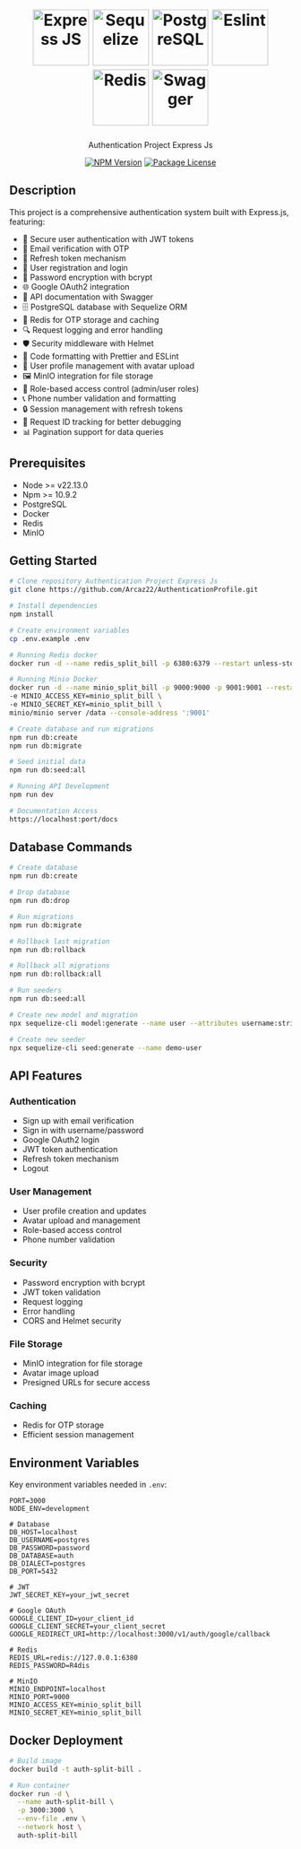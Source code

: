 <h1 align="center">
  <a href="https://expressjs.com/" target="blank"><img src="https://cdn.jsdelivr.net/gh/devicons/devicon@latest/icons/express/express-original-wordmark.svg" height="100" alt="Express JS" /></a>
  <a href="https://sequelize.org/docs/v6/" target="blank"><img src="https://cdn.jsdelivr.net/gh/devicons/devicon@latest/icons/sequelize/sequelize-original.svg" height="100" alt="Sequelize" /></a>
  <a href="https://www.postgresql.org/" target="blank"><img src="https://www.postgresql.org/media/img/about/press/elephant.png" height="100" alt="PostgreSQL" /></a>
  <a href="https://eslint.org/" target="blank"><img src="https://cdn.jsdelivr.net/gh/devicons/devicon@latest/icons/eslint/eslint-original.svg" height="100" alt="Eslint" /></a>
  <a href="https://redis.io/" target="blank"><img src="https://cdn.jsdelivr.net/gh/devicons/devicon@latest/icons/redis/redis-original.svg" height="100" alt="Redis" /></a>
  <a href="https://swagger.io/" target="blank"><img src="https://cdn.jsdelivr.net/gh/devicons/devicon@latest/icons/swagger/swagger-original.svg" height="100" alt="Swagger" /></a>
</h1>

<p align="center">Authentication Project Express Js</p>
<p align="center">
    <a href="https://www.npmjs.com/~nestjscore" target="_blank"><img src="https://img.shields.io/npm/v/@nestjs/core.svg" alt="NPM Version" /></a>
    <a href="https://www.npmjs.com/~nestjscore" target="_blank"><img src="https://img.shields.io/npm/l/@nestjs/core.svg" alt="Package License" /></a>
</p>

## Description

This project is a comprehensive authentication system built with Express.js, featuring:

- 🔐 Secure user authentication with JWT tokens
- 📧 Email verification with OTP
- 🔄 Refresh token mechanism
- 🚪 User registration and login
- 🔑 Password encryption with bcrypt
- 🌐 Google OAuth2 integration
- 📝 API documentation with Swagger
- 🗄️ PostgreSQL database with Sequelize ORM
- 🎯 Redis for OTP storage and caching
- 🔍 Request logging and error handling
- 🛡️ Security middleware with Helmet
- 🎨 Code formatting with Prettier and ESLint
- 📱 User profile management with avatar upload
- 🖼️ MinIO integration for file storage
- 👥 Role-based access control (admin/user roles)
- 📞 Phone number validation and formatting
- 🔒 Session management with refresh tokens
- 🎯 Request ID tracking for better debugging
- 📊 Pagination support for data queries

## Prerequisites

- Node >= v22.13.0
- Npm >= 10.9.2
- PostgreSQL
- Docker
- Redis
- MinIO

## Getting Started

```bash
# Clone repository Authentication Project Express Js
git clone https://github.com/Arcaz22/AuthenticationProfile.git

# Install dependencies
npm install

# Create environment variables
cp .env.example .env

# Running Redis docker
docker run -d --name redis_split_bill -p 6380:6379 --restart unless-stopped redis redis-server --requirepass "R4dis"

# Running Minio Docker
docker run -d --name minio_split_bill -p 9000:9000 -p 9001:9001 --restart unless-stopped \
-e MINIO_ACCESS_KEY=minio_split_bill \
-e MINIO_SECRET_KEY=minio_split_bill \
minio/minio server /data --console-address ':9001'

# Create database and run migrations
npm run db:create
npm run db:migrate

# Seed initial data
npm run db:seed:all

# Running API Development
npm run dev

# Documentation Access
https://localhost:port/docs
```

## Database Commands

```bash
# Create database
npm run db:create

# Drop database
npm run db:drop

# Run migrations
npm run db:migrate

# Rollback last migration
npm run db:rollback

# Rollback all migrations
npm run db:rollback:all

# Run seeders
npm run db:seed:all

# Create new model and migration
npx sequelize-cli model:generate --name user --attributes username:string,email:string

# Create new seeder
npx sequelize-cli seed:generate --name demo-user
```

## API Features

### Authentication

- Sign up with email verification
- Sign in with username/password
- Google OAuth2 login
- JWT token authentication
- Refresh token mechanism
- Logout

### User Management

- User profile creation and updates
- Avatar upload and management
- Role-based access control
- Phone number validation

### Security

- Password encryption with bcrypt
- JWT token validation
- Request logging
- Error handling
- CORS and Helmet security

### File Storage

- MinIO integration for file storage
- Avatar image upload
- Presigned URLs for secure access

### Caching

- Redis for OTP storage
- Efficient session management

## Environment Variables

Key environment variables needed in `.env`:

```env
PORT=3000
NODE_ENV=development

# Database
DB_HOST=localhost
DB_USERNAME=postgres
DB_PASSWORD=password
DB_DATABASE=auth
DB_DIALECT=postgres
DB_PORT=5432

# JWT
JWT_SECRET_KEY=your_jwt_secret

# Google OAuth
GOOGLE_CLIENT_ID=your_client_id
GOOGLE_CLIENT_SECRET=your_client_secret
GOOGLE_REDIRECT_URI=http://localhost:3000/v1/auth/google/callback

# Redis
REDIS_URL=redis://127.0.0.1:6380
REDIS_PASSWORD=R4dis

# MinIO
MINIO_ENDPOINT=localhost
MINIO_PORT=9000
MINIO_ACCESS_KEY=minio_split_bill
MINIO_SECRET_KEY=minio_split_bill
```

## Docker Deployment

```bash
# Build image
docker build -t auth-split-bill .

# Run container
docker run -d \
  --name auth-split-bill \
  -p 3000:3000 \
  --env-file .env \
  --network host \
  auth-split-bill
```

